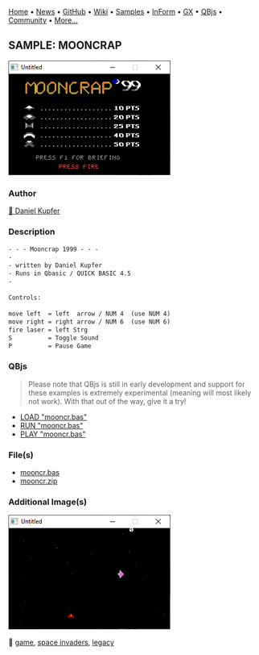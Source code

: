 [Home](https://qb64.com) • [News](../../news.md) • [GitHub](https://github.com/QB64Official/qb64) • [Wiki](https://github.com/QB64Official/qb64/wiki) • [Samples](../../samples.md) • [InForm](../../inform.md) • [GX](../../gx.md) • [QBjs](../../qbjs.md) • [Community](../../community.md) • [More...](../../more.md)

## SAMPLE: MOONCRAP

![ss1.png](img/ss1.png)

### Author

[🐝 Daniel Kupfer](../daniel-kupfer.md) 

### Description

```text
- - - Mooncrap 1999 - - -
-
- written by Daniel Kupfer
- Runs in Qbasic / QUICK BASIC 4.5
- 

Controls:

move left  = left  arrow / NUM 4  (use NUM 4)
move right = right arrow / NUM 6  (use NUM 6)
fire laser = left Strg
S          = Toggle Sound
P          = Pause Game
```

### QBjs

> Please note that QBjs is still in early development and support for these examples is extremely experimental (meaning will most likely not work). With that out of the way, give it a try!

* [LOAD "mooncr.bas"](https://v6p9d9t4.ssl.hwcdn.net/html/6022890/index.html?src=https://qb64.com/samples/mooncrap/src/mooncr.bas)
* [RUN "mooncr.bas"](https://v6p9d9t4.ssl.hwcdn.net/html/6022890/index.html?mode=auto&src=https://qb64.com/samples/mooncrap/src/mooncr.bas)
* [PLAY "mooncr.bas"](https://v6p9d9t4.ssl.hwcdn.net/html/6022890/index.html?mode=play&src=https://qb64.com/samples/mooncrap/src/mooncr.bas)

### File(s)

* [mooncr.bas](src/mooncr.bas)
* [mooncr.zip](src/mooncr.zip)

### Additional Image(s)

![ss2.png](img/ss2.png)

🔗 [game](../game.md), [space invaders](../space-invaders.md), [legacy](../legacy.md)
